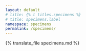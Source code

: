 ```yaml
---
layout: default
# title: {% t titles.specimens %}
# title: specimens.label
namespace: specimens
permalink: /specimens/
---
```


{% translate_file specimens.md %}
